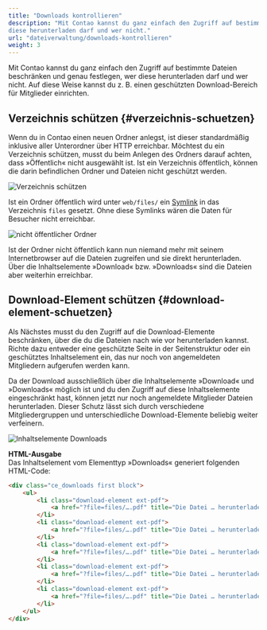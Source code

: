 ```yaml
---
title: "Downloads kontrollieren"
description: "Mit Contao kannst du ganz einfach den Zugriff auf bestimmte Dateien beschränken und genau festlegen, wer 
diese herunterladen darf und wer nicht."
url: "dateiverwaltung/downloads-kontrollieren"
weight: 3
---
```


Mit Contao kannst du ganz einfach den Zugriff auf bestimmte Dateien beschränken und genau festlegen, wer diese 
herunterladen darf und wer nicht. Auf diese Weise kannst du z. B. einen geschützten Download-Bereich für Mitglieder 
einrichten.


## Verzeichnis schützen {#verzeichnis-schuetzen}

Wenn du in Contao einen neuen Ordner anlegst, ist dieser standardmäßig inklusive aller Unterordner über HTTP erreichbar. 
Möchtest du ein Verzeichnis schützen, musst du beim Anlegen des Ordners darauf achten, dass »Öffentlich« nicht 
ausgewählt ist. Ist ein Verzeichnis öffentlich, können die darin befindlichen Ordner und Dateien nicht geschützt werden.

![Verzeichnis schützen](/file-manager/images/de/verzeichnis-schuetzen.png)

Ist ein Ordner öffentlich wird unter `web/files/` ein 
[Symlink](https://de.wikipedia.org/wiki/Symbolische_Verkn%C3%BCpfung) in das Verzeichnis `files` gesetzt. 
Ohne diese Symlinks wären die Daten für Besucher nicht erreichbar.

![nicht öffentlicher Ordner](/file-manager/images/de/nicht-oeffentlicher-ordner.png)

Ist der Ordner nicht öffentlich kann nun niemand mehr mit seinem Internetbrowser auf die Dateien zugreifen und sie 
direkt herunterladen. Über die Inhaltselemente »Download« bzw. »Downloads« sind die Dateien aber weiterhin erreichbar.


## Download-Element schützen {#download-element-schuetzen}

Als Nächstes musst du den Zugriff auf die Download-Elemente beschränken, über die du die Dateien nach wie vor 
herunterladen kannst. Richte dazu entweder eine geschützte Seite in der Seitenstruktur oder ein geschütztes 
Inhaltselement ein, das nur noch von angemeldeten Mitgliedern aufgerufen werden kann.

Da der Download ausschließlich über die Inhaltselemente »Download« und »Downloads« möglich ist und du den Zugriff auf 
diese Inhaltselemente eingeschränkt hast, können jetzt nur noch angemeldete Mitglieder Dateien herunterladen. Dieser 
Schutz lässt sich durch verschiedene Mitgliedergruppen und unterschiedliche Download-Elemente beliebig weiter 
verfeinern.

![Inhaltselemente Downloads](/file-manager/images/de/inhaltselemente-downloads.png)


**HTML-Ausgabe**  
Das Inhaltselement vom Elementtyp »Downloads« generiert folgenden HTML-Code:

```html
<div class="ce_downloads first block">
    <ul>
        <li class="download-element ext-pdf">
            <a href="?file=files/….pdf" title="Die Datei … herunterladen">… <span class="size">(… KiB)</span></a>
        </li>
        <li class="download-element ext-pdf">
            <a href="?file=files/….pdf" title="Die Datei … herunterladen">… <span class="size">(… KiB)</span></a>
        </li>
        <li class="download-element ext-pdf">
            <a href="?file=files/….pdf" title="Die Datei … herunterladen">… <span class="size">(… KiB)</span></a>
        </li>
        <li class="download-element ext-pdf">
            <a href="?file=files/….pdf" title="Die Datei … herunterladen">… <span class="size">(… KiB)</span></a>
        </li>
        <li class="download-element ext-pdf">
            <a href="?file=files/….pdf" title="Die Datei … herunterladen">… <span class="size">(… KiB)</span></a>
        </li>
    </ul>
</div>
```

